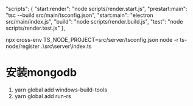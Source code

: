  "scripts": {
    "start:render": "node scripts/render.start.js",
    "prestart:main": "tsc --build src/main/tsconfig.json",
    "start:main": "electron src/main/index.js",
    "build": "node scripts/render.build.js",
    "test": "node scripts/render.test.js"
  },

  npx cross-env TS_NODE_PROJECT=src/server/tsconfig.json node -r ts-node/register .\src\server\index.ts


# 安装mongodb
1. yarn global add windows-build-tools
2. yarn global add run-rs
